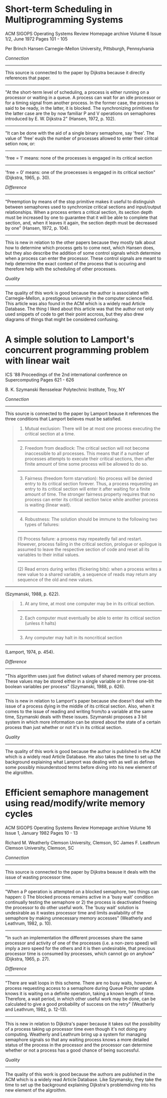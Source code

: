 Short-term Scheduling in Multiprogramming Systems
=================================================

ACM SIGOPS Operating Systems Review Homepage archive
Volume 6 Issue 1/2, June 1972
Pages 101 - 105

Per Brinch Hansen
Carnegie-Mellon University, Pittsburgh, Pennsylvania


*Connection*
***
This source is connected to the paper by Dijkstra because it directly references
that paper.
***
"At the short-term level of scheduling, a process is either running on a
processor or waiting in a queue. A process can wait for an idle processor or
for a timing signal from another process. In the former case, the process is
said to be ready, in the latter, it is blocked. The synchronizing primitives
for the latter case are the by now familiar P and V operations on semaphores
introduced by E. W. Dijkstra 2" (Hansen, 1972, p. 102).
***
"It can be done with the aid of a single binary semaphore, say 'free'. The value
of 'free' euqls the number of processes allowed to enter their ciritcal setion
now, or:
***
'free = 1' means: none of the processes is engaged in its critical section
***
'free = 0' means: one of the proecesses is engaged in its critical section"
(Dijkstra, 1965, p. 30).

*Difference*
***
"Preemption by means of the stop primitive makes it useful to distinguish
between semaphores used to synchronize critical sections and input/output
relationships. When a process enters a critical section, its section depth must
be increased by one to guarantee that it will be able to complete that section,
and, when it leaves it again, the section depth must be decreased by one"
(Hansen, 1972, p. 104).
***
This is new in relation to the other papers because they mostly talk about how
to determine which process gets to come next, which Hansen does, but they also
describe the addition of some control signals which determine when a process can
enter the processor. These control signals are meant to help determine the exact
context of the process that is occuring and therefore help with the scheduling
of other processes.

*Quality*
***
The quality of this work is good because the author is associated with Carnegie-Mellon,
a prestigeous university in the computer science field. This article was also
found in the ACM which is a widely read Article Database. The thing I liked about
this article was that the author not only used snippets of code to get their
point accross, but they also drew diagrams of things that might be considered
confusing.

A simple solution to Lamport's concurrent programming problem with linear wait
==============================================================================

ICS '88 Proceedings of the 2nd international conference on Supercomputing
Pages 621 - 626

B. K. Szymanski Rensselear Polytechnic Institute, Troy, NY

*Connection*
***
This source is connected to the paper by Lamport beause it references the three
conditions that Lamport believes must be satisfied.

>1. Mutual exclusion: There will be at most one process executing the critical
>section at a time.
> ***
>2. Freedom from deadlock: The critical section will not become inaccessible to
>all processes. This means that if a number of processes attempts to execute their
>critical sections, then after finite amount of time some process will be allowed
>to do so.
> ***
>3. Fairness (freedom form starvation): No process will be denied entry to its
>critical section forever. Thus, a process requesting an entry to its critical
>section will enter it after waiting for a finite amount of time. The stronger
>fairness property requires that no process can enter its critical section twice
>while another process is waiting (linear wait).
> ***
>4. Robustness: The solution should be immune to the following two types of failures:
> ***
>(1) Process failure: a prooess may repeatedly fail and restart. However, process
>failing in the critical section, prologue or epilogue is assumed to leave the
>respective section of code and reset all its variables to their initial values.
> ***
>(2) Read errors during writes (flickering bits): when a process writes a new
>value to a shared variable, a sequence of reads may return any sequence of the
>old and new values.
***
(Szymanski, 1988, p. 622).

>1. At any time, at most one computer may be in its critical section.
> ***
>2. Each computer must eventually be able to enter its critical section (unless
>it halts)
> ***
>3. Any computer may halt in its noncritical section
***
(Lamport, 1974, p. 454).

*Difference*
***
"This algorithm uses just five distinct values of shared memory per process.
These values may be stored either in a single variable or in three one-bit
boolean variables per process" (Szymanski, 1988, p. 626).
***
This is new in relation to Lamport's paper because she doesn't deal with the issue
of a process dying in the middle of its critical section. Also, when it comes to
the issue of reading and writing from/to a variable at the same time, Szymanski
deals with these issues. Szymanski proposes a 3 bit system in which more information
can be stored about the state of a certain process than just whether or not it's
in its critical section.

*Quality*
***
The quality of this work is good because the author is published in the ACM which
is a widely read Article Database. He also takes the time to set up the background
explaining what Lamport was dealing with as well as defines some possibly misunderstood
terms before diving into his new element of the algroithm.


Efficient semaphore management using read/modify/write memory cycles
==============================================================================
ACM SIGOPS Operating Systems Review Homepage archive
Volume 16 Issue 1, January 1982
Pages 10 - 13

Richard M. Weatherly    Clemson University, Clemson, SC
James F. Leathrum   Clemson University, Clemson, SC

*Connection*
***
This source is connected to the paper by Dijkstra beause it deals with the issue
of wasting processor time.
***
"When a P operation is attempted on a blocked semaphore, two things can happen:
i) The blocked process remains active in a 'busy wait' condition continually
testing the semaphore or 2) the process is deactivated freeing the processor to
do other useful work. The 'busy wait' solution is undesirable as it wastes
processor time and limits availability of the semaphore by making unnecessary
memory accesses" (Weatherly and Leathrum, 1982, p. 10).
***
"In such an implementation the different processes share the same processor and
activity of one of the processes (i.e. a non-zero speed) will imply a zero speed
for the others and it is then undesirable, that precious processor time is
consumed by processes, which cannot go on anyhow" (Dijkstra, 1965, p. 27).

*Difference*
***
"There are wait loops in this scheme.
There are no busy waits, however. A process requesting access to a semaphore
during Queue Pointer update knows it is waiting on a definite operation, taking
a known length of time. Therefore, a wait period, in which other useful work may
be done, can be calculated to give a good probability of success on the retry"
(Weatherly and Leathrum, 1982, p. 12-13).
***
This is new in relation to Dijkstra's paper because it takes out the possibility
of a process taking up processor time even though it's not doing any computing.
Weatherly and Leathrum bring up a system for managing semaphore signals so that
any waiting process knows a more detailed status of the process in the processor
and the processor can determine whether or not a process has a good chance of
being successful.

*Quality*
***
The quality of this work is good because the authors are published in the ACM which
is a widely read Article Database. Like Szymansky, they take the time to set up
the background explaining Dijkstra's problemdiving into his new element of the
algroithm.